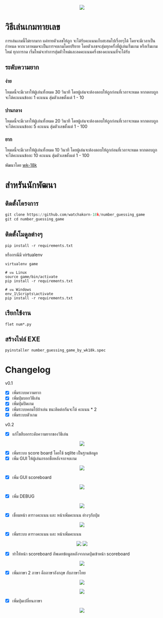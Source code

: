 <p align="center"><img src="https://media.discordapp.net/attachments/585069498986397707/1065340951926685766/gamedfdsf.gif?width=355&height=671"></p>

# วิธีเล่นเกมทายเลข

การเล่นเกมนี้ไม่ยากมาก แค่ทายตัวเลขให้ถูก จะได้รับคะแนนเก็บสะสมไปเรื่อยๆได้ โดยจะมีเวลาเป็นกำหนด หากเวลาหมดจะเป็นการจบเกมโดยปริยาย โดยตัวเลขจะสุ่มทุกครั้งที่ผู้เล่นเริ่มเกม หรือเริ่มเกมใหม่ ทุกการกด เริ่มใหม่จะทำการสุ่มตัวใหม่และลดคะแนนครึ่งของคะแนนที่จะได้รับ

## ระดับความยาก

### ง่าย

โหมดนี้จะมีเวลาให้ผู้เล่นทั้งหมด 30 วินาที โดยผู้เล่นจะต้องตอบให้ถูกก่อนที่เวลาจะหมด หากตอบถูกจะได้คะแนนข้อละ 1 คะแนน สุ่มตัวเลขตั้งแต่ 1 - 10

### ปานกลาง

โหมดนี้จะมีเวลาให้ผู้เล่นทั้งหมด 20 วินาที โดยผู้เล่นจะต้องตอบให้ถูกก่อนที่เวลาจะหมด หากตอบถูกจะได้คะแนนข้อละ 5 คะแนน สุ่มตัวเลขตั้งแต่ 1 - 100

### ยาก

โหมดนี้จะมีเวลาให้ผู้เล่นทั้งหมด 10 วินาที โดยผู้เล่นจะต้องตอบให้ถูกก่อนที่เวลาจะหมด หากตอบถูกจะได้คะแนนข้อละ 10 คะแนน สุ่มตัวเลขตั้งแต่ 1 - 100

พัฒนาโดย [wk-18k](https://github.com/watchakorn-18k)

# สำหรันนักพัฒนา

## ติดตั้งโครงการ

```py
git clone https://github.com/watchakorn-18k/number_guessing_game
git cd number_guessing_game
```

## ติดตั้งโมดูลต่างๆ

```
pip install -r requirements.txt
```

หรือกรณีมี virtualenv

```
virtualenv game

# บน Linux
source game/bin/activate
pip install -r requirements.txt

# บน Windows
env_1\Scripts\activate
pip install -r requirements.txt
```

## เรียกใช้งาน

```
flet num*.py
```

## สร้างไฟล์ EXE

```
pyinstaller number_guessing_game_by_wk18k.spec
```

# Changelog

v0.1

- [x] เพิ่มระบบความยาก
- [x] เพิ่มปุ่มบอกวิธีเล่น
- [x] เพิ่มปุ่มปิดเกม
- [x] เพิ่มระบบคอมโบ้ถ้าเล่น ชนะติดต่อกันจะได้ คะแนน \* 2
- [x] เพิ่มระบบตัวเกม

v0.2

- [x] แก้ไขสีบอกระดับความยากของวิธีเล่น

<p align="center"><img src="https://cdn.discordapp.com/attachments/585069498986397707/1065308546884972585/image.png">
</p>

- [x] เพิ่มระบบ score board โดยใช้ sqlite เป็นฐานข้อมูล
- [x] เพิ่ม GUI ให้ผู้เล่นกรอกชื่อหลังจากจบเกม

<p align="center"><img src="https://media.discordapp.net/attachments/585069498986397707/1062448787701895198/image.png?width=362&height=671">
</p>

- [x] เพิ่ม GUI scoreboard

<p align="center"><img src="https://media.discordapp.net/attachments/585069498986397707/1062448734300012615/image.png?width=364&height=671">
</p>

- [x] เพิ่ม DEBUG

<p align="center"><img src="https://media.discordapp.net/attachments/372372440334073859/1062818213718663249/image.png?width=371&height=670">
</p>

- [x] เชื่อมหน้า ตารางคะแนน และ หน้าเพิ่มคะแนน ต่างๆกับปุ่ม

<p align="center"><img src="https://cdn.discordapp.com/attachments/372372440334073859/1062818784878014545/gamedfdsf.gif">
</p>

- [x] เพิ่มระบบ ตารางคะแนน และ หน้าเพิ่มคะแนน

<p align="center"><img src="https://media.discordapp.net/attachments/585069498986397707/1063587147329835119/image.png?width=366&height=671">
<img src="https://media.discordapp.net/attachments/585069498986397707/1063580207484772352/image.png?width=360&height=671">
</p>

- [x] ทำให้หน้า scoreboard อัพเดทข้อมูลหลังจากกดปุ่มเข้าหน้า scoreboard

<p align="center"><img src="https://cdn.discordapp.com/attachments/585069498986397707/1063652985944674334/gamedfdsf.gif">
</p>

- [x] เพิ่มภาษา 2 ภาษา คือภาษาอังกฤษ กับภาษาไทย

<p align="center"><img src="https://cdn.discordapp.com/attachments/585069498986397707/1065307986064576563/image.png"></p>

<p align="center">
<img src="https://media.discordapp.net/attachments/585069498986397707/1065308204113870869/image.png?width=357&height=671">
</p>

- [x] เพิ่มปุ่มเปลี่ยนภาษา

<p align="center"><img src="https://cdn.discordapp.com/attachments/585069498986397707/1065340951926685766/gamedfdsf.gif">
</p>
